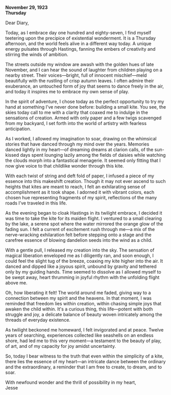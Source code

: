 
**November 29, 1923**  
**Thursday**  

Dear Diary,

Today, as I embrace day one hundred and eighty-seven, I find myself teetering upon the precipice of existential wonderment. It is a Thursday afternoon, and the world feels alive in a different way today. A unique energy pulsates through Hastings, fanning the embers of creativity and stirring the winds of ambition.

The streets outside my window are awash with the golden hues of late November, and I can hear the sound of laughter from children playing on a nearby street. Their voices—bright, full of innocent mischief—meld beautifully with the rustling of crisp autumn leaves. I often admire their exuberance, an untouched form of joy that seems to dance freely in the air, and today it inspires me to embrace my own sense of play.

In the spirit of adventure, I chose today as the perfect opportunity to try my hand at something I’ve never done before: building a small kite. You see, the skies today call to me with a clarity that coaxed me to indulge in the sensations of creation. Armed with only paper and a few twigs scavenged from my backyard, I set forth into the world of artistry with fearless anticipation. 

As I worked, I allowed my imagination to soar, drawing on the whimsical stories that have danced through my mind over the years. Memories danced lightly in my heart—of dreaming dreams at clarion calls, of the sun-kissed days spent lounging lazily among the fields of daisies while watching the clouds morph into a fantastical menagerie. It seemed only fitting that I now give voice to that childlike wonder through this kite.

With each twist of string and deft fold of paper, I infused a piece of my essence into this makeshift creation. Though it may not ever ascend to such heights that kites are meant to reach, I felt an exhilarating sense of accomplishment as it took shape. I adorned it with vibrant colors, each chosen hue representing fragments of my spirit, reflections of the many roads I’ve traveled in this life.

As the evening began to cloak Hastings in its twilight embrace, I decided it was time to take the kite for its maiden flight. I ventured to a small clearing by the lake, a serene spot where the water mirrored the orange glow of the fading sun. I felt a current of excitement rush through me—a mix of the nerve-wracking exhilaration felt before stepping onto a stage and the carefree essence of blowing dandelion seeds into the wind as a child.

With a gentle pull, I released my creation into the sky. The sensation of magical liberation enveloped me as I diligently ran, and soon enough, I could feel the slight tug of the breeze, coaxing my kite higher into the air. It danced and dipped like a joyous spirit, unbound by gravity and tethered only by my guiding hands. Time seemed to dissolve as I allowed myself to be swept away, heart thrumming in joyful rhythm with the unfolding flight above me.

Oh, how liberating it felt! The world around me faded, giving way to a connection between my spirit and the heavens. In that moment, I was reminded that freedom lies within creation, within chasing simple joys that awaken the child within. It's a curious thing, this life—potent with both struggle and joy, a delicate balance of beauty woven intricately among the threads of everyday existence.

As twilight beckoned me homeward, I felt invigorated and at peace. Twelve years of searching, experiences collected like seashells on an endless shore, had led me to this very moment—a testament to the beauty of play, of art, and of my capacity for joy amidst uncertainty.

So, today I bear witness to the truth that even within the simplicity of a kite, there lies the essence of my heart—an intricate dance between the ordinary and the extraordinary, a reminder that I am free to create, to dream, and to soar. 

With newfound wonder and the thrill of possibility in my heart,  
Jesse

